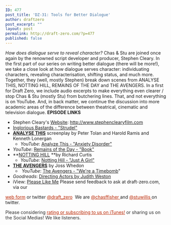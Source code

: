 ```yaml
---
ID: 477
post_title: 'DZ-31: Tools for Better Dialogue'
author: draftzero
post_excerpt: ""
layout: post
permalink: http://draft-zero.com/?p=477
published: false
---
```

*How does dialogue serve to reveal character?* Chas & Stu are joined once again by the renowned script developer and producer, Stephen Cleary. In the first part of our series on writing better dialogue (there will be more!), we take a close look at how dialogue serves character: individuating characters, revealing characterisation, shifting status, and much more. Together, they (well, mostly Stephen) break down scenes from ANALYSE THIS, NOTTING HILL, REMAINS OF THE DAY and THE AVENGERS. In a first for Draft Zero, we include audio excerpts to make everything even clearer / stop Chas & Stu (mostly Stu) from butchering lines. That, and not everything is on YouTube. And, in back matter, we continue the discussion into more academic areas of the difference between theatrical, cinematic and television dialogue. **EPISODE LINKS** 
*   Stephen Cleary's <a href="http://www.stephenclearyfilm.com" target="_blank">Website</a>: <a href="http://www.stephenclearyfilm.com" target="_blank">http://www.stephenclearyfilm.com</a>
*   <a href="https://www.youtube.com/watch?v=Sn35dWgffTk&nohtml5=False" target="_blank">Inglorious Bastards - "Strudel"</a>
*   <span style="color: #008094;"><b><u><a href="http://www.screenplaydb.com/film/scripts/Analyze_This.pdf" target="_blank">ANALYSE THIS</a></u></b></span> screenplay by Peter Tolan and Harold Ramis and Kenneth Lonergan 
    *   *YouTube*: <a href="https://www.youtube.com/watch?v=enmxcvdYEGc" target="_blank">Analyze This - "Anxiety Disorder"</a>
*   *YouTube*: <a href="https://www.youtube.com/watch?v=eV5FdpvNMQE" target="_blank">Remains of the Day - "Book"</a>
*   **<a href="http://www.thescriptsource.net/Scripts/NottingHill.pdf" target="_blank">NOTTING HILL</a> **by Richard Curtis 
    *   *YouTube:* <a href="https://www.youtube.com/watch?v=Eit31oT-bDw" target="_blank">Notting Hill - "Just A Girl"</a>
*   **<a href="http://www.imsdb.com/scripts/Avengers,-The-(2012).html" target="_blank">THE AVENGERS</a>** by Joss Whedon 
    *    *YouTube*: <a href="https://www.youtube.com/watch?v=O7cF6vMfhR4&list=WL&index=81" target="_blank">The Avengers - "We're a Timebomb</a>"
*   *Goodreads*: <a href="http://www.goodreads.com/book/show/254807.Directing_Actors" target="_blank">Directing Actors by Judith Weston</a>
*   iView: <a href="http://www.abc.net.au/tv/programs/please-like-me/" target="_blank">Please Like Me</a> Please send feedback to ask at draft-zero.com, via our 

<a style="font-weight: inherit; font-style: inherit; color: #ba2500;" href="http://draft-zero.com/feedback/" target="_blank">web form</a> or twitter <a style="font-weight: inherit; font-style: inherit; color: #ba2500;" href="https://twitter.com/draft_zero" target="_blank">@draft_zero</a>  We are <a style="font-weight: inherit; font-style: inherit; color: #ba2500;" href="http://www.twitter.com/chasffisher" target="_blank">@chasffisher </a>and <a style="font-weight: inherit; font-style: inherit; color: #ba2500;" href="http://www.twitter.com/stuwillis" target="_blank">@stuwillis </a>on twitter. <p style="color: #2d2d2d;">
  Please considering <a style="font-weight: inherit; font-style: inherit; color: #ba2500;" href="https://itunes.apple.com/au/podcast/draft-zero-screenwriting-podcast/id847126598?mt=2&ls=1">rating or subscribing to us on iTunes!</a> or sharing us on the Social Medias! We like listeners.
</p>